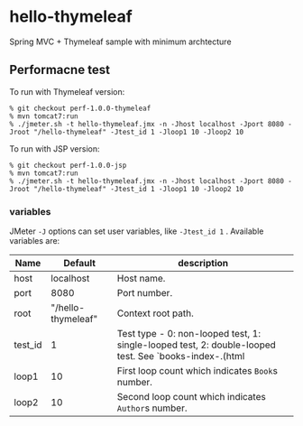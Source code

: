 # hello-thymeleaf

Spring MVC + Thymeleaf sample with minimum archtecture


## Performacne test

To run with Thymeleaf version:

    % git checkout perf-1.0.0-thymeleaf
    % mvn tomcat7:run
    % ./jmeter.sh -t hello-thymeleaf.jmx -n -Jhost localhost -Jport 8080 -Jroot "/hello-thymeleaf" -Jtest_id 1 -Jloop1 10 -Jloop2 10

To run with JSP version:

    % git checkout perf-1.0.0-jsp
    % mvn tomcat7:run
    % ./jmeter.sh -t hello-thymeleaf.jmx -n -Jhost localhost -Jport 8080 -Jroot "/hello-thymeleaf" -Jtest_id 1 -Jloop1 10 -Jloop2 10


### variables

JMeter `-J` options can set user variables, like `-Jtest_id 1` . Available variables are:

|Name|Default|description|
|---|---|---|
|host|localhost|Host name.|
|port|8080|Port number.|
|root|"/hello-thymeleaf"|Context root path.|
|test_id|1|Test type - 0: non-looped test, 1: single-looped test, 2: double-looped test. See `books-index-.(html|jsp)` files.|
|loop1|10|First loop count which indicates `Book`s number.|
|loop2|10|Second loop count which indicates `Author`s number.|

